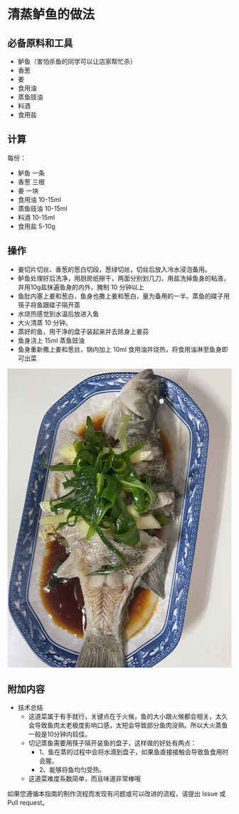 # 清蒸鲈鱼的做法

## 必备原料和工具

* 鲈鱼（害怕杀鱼的同学可以让店家帮忙杀）
* 香葱
* 姜
* 食用油
* 蒸鱼豉油
* 料酒
* 食用盐

## 计算

每份：
* 鲈鱼 一条
* 香葱 三根
* 姜  一块
* 食用油 10-15ml
* 蒸鱼豉油 10-15ml
* 料酒 10-15ml
* 食用盐 5-10g

## 操作

* 姜切片切丝、香葱的葱白切段，葱绿切丝，切丝后放入冷水浸泡备用。
* 鲈鱼处理好后洗净，用厨房纸擦干，两面分别划几刀，用盐洗掉鱼身的粘液，并用10g盐抹遍鱼身的内外，腌制 10 分钟以上
* 鱼肚内塞上姜和葱白，鱼身也撒上姜和葱白，量为备用的一半。蒸鱼的碟子用筷子将鱼跟碟子隔开蒸
* 水烧热感觉到水温后放进入鱼
* 大火清蒸 10 分钟。
* 蒸好的鱼，用干净的盘子装起来并去除身上姜蒜
* 鱼身浇上 15ml 蒸鱼豉油
* 鱼身重新撒上姜和葱丝，锅内加上 10ml 食用油并烧热，将食用油淋至鱼身即可出菜

![示例菜成品](./清蒸鲈鱼.jpg)


## 附加内容
* 技术总结
  - 这道菜属于有手就行，关键点在于火候，鱼的大小跟火候都会相关，太久会导致鱼肉太老极度影响口感，太短会导致部分鱼肉没熟。所以大火蒸鱼一般是10分钟内较佳。
  - 切记蒸鱼需要用筷子隔开装鱼的盘子，这样做的好处有两点：
    - 1、鱼在蒸的过程中会将水滴到盘子，如果鱼直接接触会导致鱼食用时会腥。
    - 2、能够将鱼均匀受热。
  - 这道菜难度系数简单，而且味道非常棒哦


如果您遵循本指南的制作流程而发现有问题或可以改进的流程，请提出 Issue 或 Pull request。

